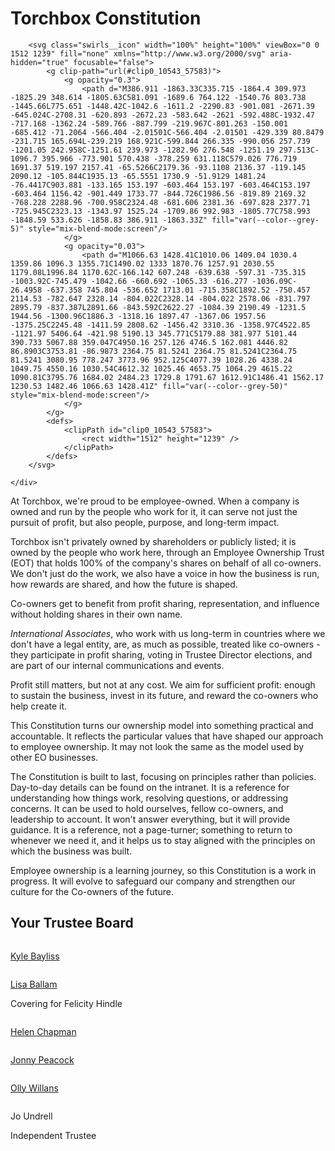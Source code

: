 # Torchbox Constitution

<div class="swirls">
    <div class="swirls__container">

        <svg class="swirls__icon" width="100%" height="100%" viewBox="0 0 1512 1239" fill="none" xmlns="http://www.w3.org/2000/svg" aria-hidden="true" focusable="false">
            <g clip-path="url(#clip0_10543_57583)">
                <g opacity="0.3">
                    <path d="M386.911 -1863.33C335.715 -1864.4 309.973 -1825.29 348.614 -1805.63C581.091 -1689.6 764.122 -1540.76 803.738 -1445.66L775.651 -1448.42C-1042.6 -1611.2 -2290.83 -901.081 -2671.39 -645.024C-2708.31 -620.893 -2672.23 -583.642 -2621 -592.488C-1932.47 -717.168 -1362.24 -589.766 -887.799 -219.967C-801.263 -150.001 -685.412 -71.2064 -566.404 -2.01501C-566.404 -2.01501 -429.339 80.8479 -231.715 165.694L-239.219 168.921C-599.844 266.335 -990.056 257.739 -1201.05 242.958C-1251.61 239.973 -1282.96 276.548 -1251.19 297.513C-1096.7 395.966 -773.901 570.438 -378.259 631.118C579.026 776.719 1691.37 519.197 2157.41 -65.5266C2179.36 -93.1108 2136.37 -119.145 2090.12 -105.844C1935.13 -65.5551 1730.9 -51.9129 1481.24 -76.4417C903.881 -133.165 153.197 -603.464 153.197 -603.464C153.197 -603.464 1156.42 -901.449 1733.77 -844.726C1986.56 -819.89 2169.32 -768.228 2288.96 -700.958C2324.48 -681.606 2381.36 -697.828 2377.71 -725.945C2323.13 -1343.97 1525.24 -1709.86 992.983 -1805.77C758.993 -1848.59 533.626 -1858.83 386.911 -1863.33Z" fill="var(--color--grey-5)" style="mix-blend-mode:screen"/>
                </g>
                <g opacity="0.03">
                    <path d="M1066.63 1428.41C1010.06 1409.04 1030.4 1359.86 1096.3 1355.71C1490.02 1333 1870.76 1257.91 2030.55 1179.08L1996.84 1170.62C-166.142 607.248 -639.638 -597.31 -735.315 -1003.92C-745.479 -1042.66 -660.692 -1065.33 -616.277 -1036.09C-26.4958 -637.358 745.804 -536.652 1713.01 -715.358C1892.52 -750.457 2114.53 -782.647 2328.14 -804.022C2328.14 -804.022 2578.06 -831.797 2895.79 -837.387L2891.66 -843.592C2622.27 -1084.39 2190.49 -1231.5 1944.56 -1300.96C1886.3 -1318.16 1897.47 -1367.06 1957.56 -1375.25C2245.48 -1411.59 2808.62 -1456.42 3310.36 -1358.97C4522.85 -1121.97 5406.64 -421.98 5190.13 345.771C5179.88 381.977 5101.44 390.733 5067.88 359.047C4950.16 257.126 4746.5 162.081 4446.82 86.8903C3753.81 -86.9873 2364.75 81.5241 2364.75 81.5241C2364.75 81.5241 3080.95 778.247 3773.96 952.125C4077.39 1028.26 4338.24 1049.75 4550.16 1030.54C4612.32 1025.46 4653.75 1064.29 4615.22 1090.81C3795.76 1684.02 2484.23 1729.8 1791.67 1612.91C1486.41 1562.17 1230.53 1482.46 1066.63 1428.41Z" fill="var(--color--grey-50)" style="mix-blend-mode:screen"/>
                </g>
            </g>
            <defs>
                <clipPath id="clip0_10543_57583">
                    <rect width="1512" height="1239" />
                </clipPath>
            </defs>
        </svg>

    </div>

</div>

<div class="intro">
    At Torchbox, we're proud to be employee-owned. When a company is owned
    and run by the people who work for it, it can serve not just the pursuit
    of profit, but also people, purpose, and long-term impact.
</div>

Torchbox isn't privately owned by shareholders or publicly listed; it is
owned by the people who work here, through an Employee Ownership Trust
(EOT) that holds 100% of the company's shares on behalf of all
co-owners. We don't just do the work, we also have a voice in how the
business is run, how rewards are shared, and how the future is shaped.

Co-owners get to benefit from profit sharing, representation, and
influence without holding shares in their own name.

_International Associates_, who work with us long-term in countries
where we don't have a legal entity, are, as much as possible, treated
like co-owners - they participate in profit sharing, voting in Trustee
Director elections, and are part of our internal communications and
events.

Profit still matters, but not at any cost. We aim for sufficient profit:
enough to sustain the business, invest in its future, and reward the
co-owners who help create it.

This Constitution turns our ownership model into something practical and
accountable. It reflects the particular values that have shaped our
approach to employee ownership. It may not look the same as the model
used by other EO businesses.

The Constitution is built to last, focusing on principles rather than
policies. Day-to-day details can be found on the intranet. It is a
reference for understanding how things work, resolving questions, or
addressing concerns. It can be used to hold ourselves, fellow co-owners,
and leadership to account. It won't answer everything, but it will
provide guidance. It is a reference, not a page-turner; something to
return to whenever we need it, and it helps us to stay aligned with the
principles on which the business was built.

Employee ownership is a learning journey, so this Constitution is a work
in progress. It will evolve to safeguard our company and strengthen our
culture for the Co-owners of the future.

## Your Trustee Board

<div class="trustees">
    <div class="trustee">
        <div class="avatar">
            <img src="assets/images/Kyle.webp" alt="" loading="lazy" decoding="async" class="avatar__image">
        </div>
        <div>
            <p class="trustee__name"><a href="mailto:kyle.bayler@torchbox.com">Kyle Bayliss</a></p>
        </div>
    </div>
    <div class="trustee">
        <div class="avatar">
            <img src="assets/images/Lisa.webp" alt="" loading="lazy" decoding="async" class="avatar__image">
        </div>
        <div>
            <p class="trustee__name"><a href="mailto:lisa.ballam@torchbox.com">Lisa Ballam</a></p>
            <p class="trustee__role">Covering for Felicity Hindle</p>
        </div>
    </div>
    <div class="trustee">
        <div class="avatar">
            <img src="assets/images/Helen.png" alt="" loading="lazy" decoding="async" class="avatar__image">
        </div>
        <div>
            <p class="trustee__name"><a href="mailto:helenb@torchbox.com">Helen Chapman</a></p>
        </div>
    </div>
    <div class="trustee">
        <div class="avatar">
            <img src="assets/images/Jonny.png" alt="" loading="lazy" decoding="async" class="avatar__image">
        </div>
        <div>
            <p class="trustee__name"><a href="mailto:jonny.peacock@torchbox.com">Jonny Peacock</a></p>
        </div>
    </div>
    <div class="trustee">
        <div class="avatar">
            <img src="assets/images/Olly.webp" alt="" loading="lazy" decoding="async" class="avatar__image">
        </div>
        <div>
            <p class="trustee__name"><a href="mailto:olly@torchbox.com">Olly Willans</a></p>
        </div>
    </div>
    <div class="trustee">
        <div class="avatar">
            <img src="assets/images/Jo.png" alt="" loading="lazy" decoding="async" class="avatar__image">
        </div>
        <div>
            <p class="trustee__name">Jo Undrell</p>
            <p class="trustee__role">Independent Trustee</p>
        </div>
    </div>
</div>
